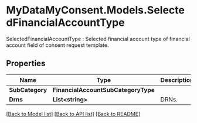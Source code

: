 # MyDataMyConsent.Models.SelectedFinancialAccountType
SelectedFinancialAccountType : Selected financial account type of financial account field of consent request template.

## Properties

Name | Type | Description | Notes
------------ | ------------- | ------------- | -------------
**SubCategory** | **FinancialAccountSubCategoryType** |  | 
**Drns** | **List&lt;string&gt;** | DRNs. | 

[[Back to Model list]](../README.md#documentation-for-models) [[Back to API list]](../README.md#documentation-for-api-endpoints) [[Back to README]](../README.md)

